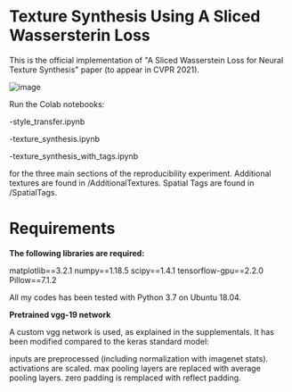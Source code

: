# Texture Synthesis Using A Sliced Wassersterin Loss

This is the official implementation of "A Sliced Wasserstein Loss for Neural Texture Synthesis" paper (to appear in CVPR 2021).

![image](https://user-images.githubusercontent.com/97613092/164089466-5b4b8796-419c-44fa-a825-bb02d046859b.png)

Run the Colab notebooks:

-style_transfer.ipynb

-texture_synthesis.ipynb

-texture_synthesis_with_tags.ipynb

for the three main sections of the reproducibility experiment. Additional textures are found in /AdditionalTextures. Spatial Tags are found in /SpatialTags.

# Requirements

**The following libraries are required:**

matplotlib==3.2.1
numpy==1.18.5
scipy==1.4.1
tensorflow-gpu==2.2.0
Pillow==7.1.2

All my codes has been tested with Python 3.7 on Ubuntu 18.04.

**Pretrained vgg-19 network**

A custom vgg network is used, as explained in the supplementals. It has been modified compared to the keras standard model:

inputs are preprocessed (including normalization with imagenet stats).
activations are scaled.
max pooling layers are replaced with average pooling layers.
zero padding is remplaced with reflect padding.
